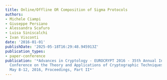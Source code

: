 ```yaml
---
title: Online/Offline OR Composition of Sigma Protocols
authors:
- Michele Ciampi
- Giuseppe Persiano
- Alessandra Scafuro
- Luisa Siniscalchi
- Ivan Visconti
date: '2016-01-01'
publishDate: '2025-05-18T16:29:48.945913Z'
publication_types:
- paper-conference
publication: '*Advances in Cryptology - EUROCRYPT 2016 - 35th Annual International
  Conference on the Theory and Applications of Cryptographic Techniques, Vienna, Austria,
  May 8-12, 2016, Proceedings, Part II*'
---
```

